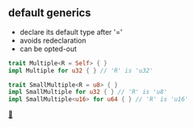 ## default generics

* declare its default type after '='
* avoids redeclaration
* can be opted-out

```rust
trait Multiple<R = Self> { }
impl Multiple for u32 { } // 'R' is 'u32' 

trait SmallMultiple<R = u8> { }
impl SmallMultiple for u32 { } // 'R' is 'u8'
impl SmallMultiple<u16> for u64 { } // 'R' is 'u16'
```

[📒](https://doc.rust-lang.org/book/ch19-03-advanced-traits.html#default-generic-type-parameters-and-operator-overloading)